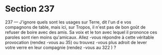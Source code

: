 # Section 237

237
— J'ignore quels sont les usages sur Terre, dit l'un d e vos
compagnons de table, mais ici, sur Tropos, il n'est pas de bon
goût de refuser de boire avec des amis.
Sa voix et le ton avec lequel il prononce ces paroles sont rien
moins qu'amicaux. Allez -vous répondre à cette véritable
provocation (rendez -vous au  35) ou trouvez -vous plus adroit de
lever votre verre en leur compagnie (rendez -vous au 322 ) ?